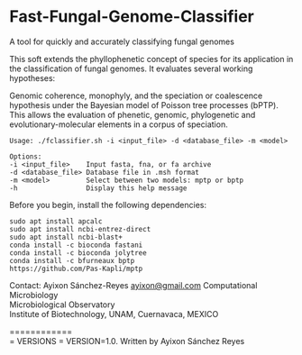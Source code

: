 # Fast-Fungal-Genome-Classifier
A tool for quickly and accurately classifying fungal genomes

This soft extends the phyllophenetic concept of species for its application in the classification of fungal genomes. It evaluates several working hypotheses:

Genomic coherence, monophyly, and the speciation or coalescence hypothesis under the Bayesian model of Poisson tree processes (bPTP). This allows the evaluation
of phenetic, genomic, phylogenetic and evolutionary-molecular elements in a corpus of speciation.

    Usage: ./fclassifier.sh -i <input_file> -d <database_file> -m <model>

    Options:
    -i <input_file>    Input fasta, fna, or fa archive
    -d <database_file> Database file in .msh format
    -m <model>         Select between two models: mptp or bptp
    -h                 Display this help message
    
Before you begin, install the following dependencies:                                                                 

	sudo apt install apcalc
	sudo apt install ncbi-entrez-direct
    sudo apt install ncbi-blast+ 
    conda install -c bioconda fastani
 	conda install -c bioconda jolytree
    conda install -c bfurneaux bptp
    https://github.com/Pas-Kapli/mptp

Contact: Ayixon Sánchez-Reyes  ayixon@gmail.com 
Computational Microbiology                                                                              
Microbiological Observatory                                                                             
Institute of Biotechnology, UNAM, Cuernavaca, MEXICO                                                    
                                                                                                     
============                                                                                              
= VERSIONS =      VERSION=1.0. Written by Ayixon Sánchez Reyes                      
